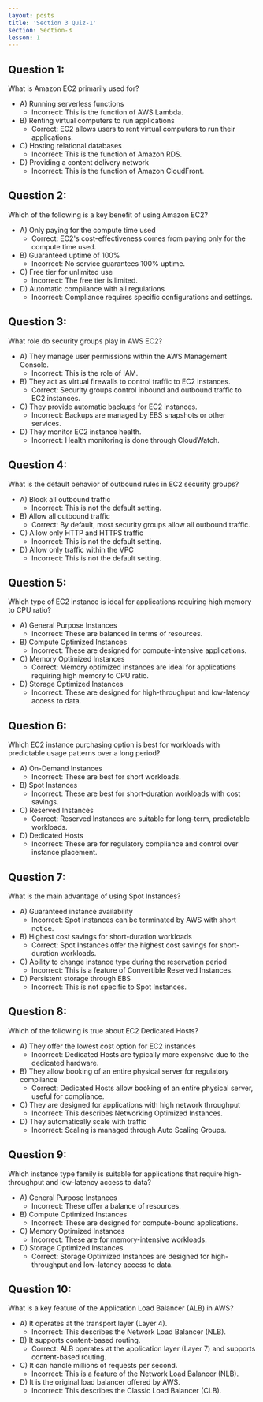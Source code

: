 ```yaml
---
layout: posts
title: 'Section 3 Quiz-1'
section: Section-3
lesson: 1
---
```


<!-- Content Covered Lesson-1 to Lesson-4 of Section-3 -->

## Question 1:

What is Amazon EC2 primarily used for?

- A) Running serverless functions
  - Incorrect: This is the function of AWS Lambda.
- B) Renting virtual computers to run applications
  - Correct: EC2 allows users to rent virtual computers to run their applications.
- C) Hosting relational databases
  - Incorrect: This is the function of Amazon RDS.
- D) Providing a content delivery network
  - Incorrect: This is the function of Amazon CloudFront.

<!-- pagebreak -->

## Question 2:

Which of the following is a key benefit of using Amazon EC2?

- A) Only paying for the compute time used
  - Correct: EC2's cost-effectiveness comes from paying only for the compute time used.
- B) Guaranteed uptime of 100%
  - Incorrect: No service guarantees 100% uptime.
- C) Free tier for unlimited use
  - Incorrect: The free tier is limited.
- D) Automatic compliance with all regulations
  - Incorrect: Compliance requires specific configurations and settings.

<!-- pagebreak -->

## Question 3:

What role do security groups play in AWS EC2?

- A) They manage user permissions within the AWS Management Console.
  - Incorrect: This is the role of IAM.
- B) They act as virtual firewalls to control traffic to EC2 instances.
  - Correct: Security groups control inbound and outbound traffic to EC2 instances.
- C) They provide automatic backups for EC2 instances.
  - Incorrect: Backups are managed by EBS snapshots or other services.
- D) They monitor EC2 instance health.
  - Incorrect: Health monitoring is done through CloudWatch.

<!-- pagebreak -->

## Question 4:

What is the default behavior of outbound rules in EC2 security groups?

- A) Block all outbound traffic
  - Incorrect: This is not the default setting.
- B) Allow all outbound traffic
  - Correct: By default, most security groups allow all outbound traffic.
- C) Allow only HTTP and HTTPS traffic
  - Incorrect: This is not the default setting.
- D) Allow only traffic within the VPC
  - Incorrect: This is not the default setting.

<!-- pagebreak -->

## Question 5:

Which type of EC2 instance is ideal for applications requiring high memory to CPU ratio?

- A) General Purpose Instances
  - Incorrect: These are balanced in terms of resources.
- B) Compute Optimized Instances
  - Incorrect: These are designed for compute-intensive applications.
- C) Memory Optimized Instances
  - Correct: Memory optimized instances are ideal for applications requiring high memory to CPU ratio.
- D) Storage Optimized Instances
  - Incorrect: These are designed for high-throughput and low-latency access to data.

<!-- pagebreak -->

## Question 6:

Which EC2 instance purchasing option is best for workloads with predictable usage patterns over a long period?

- A) On-Demand Instances
  - Incorrect: These are best for short workloads.
- B) Spot Instances
  - Incorrect: These are best for short-duration workloads with cost savings.
- C) Reserved Instances
  - Correct: Reserved Instances are suitable for long-term, predictable workloads.
- D) Dedicated Hosts
  - Incorrect: These are for regulatory compliance and control over instance placement.

<!-- pagebreak -->

## Question 7:

What is the main advantage of using Spot Instances?

- A) Guaranteed instance availability
  - Incorrect: Spot Instances can be terminated by AWS with short notice.
- B) Highest cost savings for short-duration workloads
  - Correct: Spot Instances offer the highest cost savings for short-duration workloads.
- C) Ability to change instance type during the reservation period
  - Incorrect: This is a feature of Convertible Reserved Instances.
- D) Persistent storage through EBS
  - Incorrect: This is not specific to Spot Instances.

<!-- pagebreak -->

## Question 8:

Which of the following is true about EC2 Dedicated Hosts?

- A) They offer the lowest cost option for EC2 instances
  - Incorrect: Dedicated Hosts are typically more expensive due to the dedicated hardware.
- B) They allow booking of an entire physical server for regulatory compliance
  - Correct: Dedicated Hosts allow booking of an entire physical server, useful for compliance.
- C) They are designed for applications with high network throughput
  - Incorrect: This describes Networking Optimized Instances.
- D) They automatically scale with traffic
  - Incorrect: Scaling is managed through Auto Scaling Groups.

<!-- pagebreak -->

## Question 9:

Which instance type family is suitable for applications that require high-throughput and low-latency access to data?

- A) General Purpose Instances
  - Incorrect: These offer a balance of resources.
- B) Compute Optimized Instances
  - Incorrect: These are designed for compute-bound applications.
- C) Memory Optimized Instances
  - Incorrect: These are for memory-intensive workloads.
- D) Storage Optimized Instances
  - Correct: Storage Optimized Instances are designed for high-throughput and low-latency access to data.

<!-- pagebreak -->

## Question 10:

What is a key feature of the Application Load Balancer (ALB) in AWS?

- A) It operates at the transport layer (Layer 4).
  - Incorrect: This describes the Network Load Balancer (NLB).
- B) It supports content-based routing.
  - Correct: ALB operates at the application layer (Layer 7) and supports content-based routing.
- C) It can handle millions of requests per second.
  - Incorrect: This is a feature of the Network Load Balancer (NLB).
- D) It is the original load balancer offered by AWS.
  - Incorrect: This describes the Classic Load Balancer (CLB).
